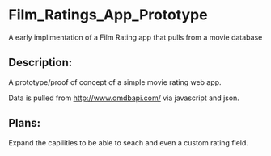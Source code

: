 Film_Ratings_App_Prototype
==========================

A early implimentation of a Film Rating app that pulls from a movie database

## Description:
A prototype/proof of concept of a simple movie rating web app.  

Data is pulled from http://www.omdbapi.com/ via javascript and json. 

## Plans:
Expand the capilities to be able to seach and even a custom rating field. 
